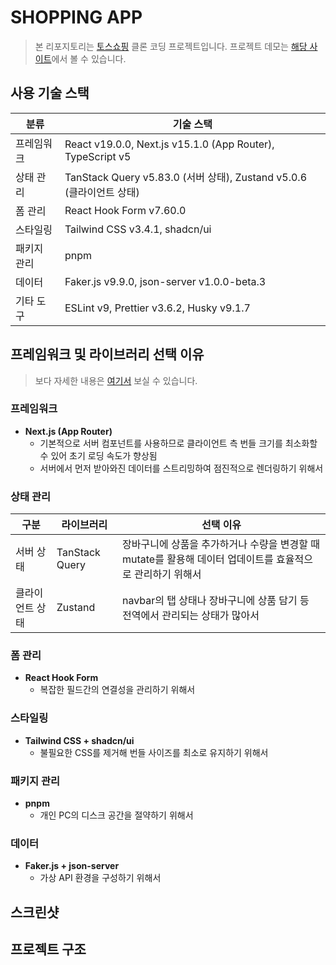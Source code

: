 # SHOPPING APP

> 본 리포지토리는 [토스쇼핑](https://toss.im/shopping-seller) 클론 코딩 프로젝트입니다.
> 프로젝트 데모는 [해당 사이트](https://shopping-app-ivory.vercel.app/)에서 볼 수 있습니다.

## 사용 기술 스택
| 분류     | 기술 스택                                                      |
| ------ | ---------------------------------------------------------- |
| 프레임워크  | React v19.0.0, Next.js v15.1.0 (App Router), TypeScript v5 |
| 상태 관리  | TanStack Query v5.83.0 (서버 상태), Zustand v5.0.6 (클라이언트 상태)   |
| 폼 관리   | React Hook Form v7.60.0                                    |
| 스타일링   | Tailwind CSS v3.4.1, shadcn/ui  |
| 패키지 관리 | pnpm                                                       |
| 데이터    | Faker.js v9.9.0, json-server v1.0.0-beta.3                 |
| 기타 도구  | ESLint v9, Prettier v3.6.2, Husky v9.1.7                   |

## 프레임워크 및 라이브러리 선택 이유

> 보다 자세한 내용은 [여기서](https://growth-log-kappa.vercel.app/blog/projects/clone%20coding/%ED%94%84%EB%A1%9C%EC%A0%9D%ED%8A%B8%20%EC%84%B8%ED%8C%85) 보실 수 있습니다.

### 프레임워크
- **Next.js (App Router)**
  - 기본적으로 서버 컴포넌트를 사용하므로 클라이언트 측 번들 크기를 최소화할 수 있어 초기 로딩 속도가 향상됨
  - 서버에서 먼저 받아와진 데이터를 스트리밍하여 점진적으로 렌더링하기 위해서

### 상태 관리
| 구분            | 라이브러리     | 선택 이유                                                           |
| --------------- | ----------------------------- | ------------------------------------------------------------------- |
| 서버 상태       | TanStack Query | 장바구니에 상품을 추가하거나 수량을 변경할 때 mutate를 활용해 데이터 업데이트를 효율적으로 관리하기 위해서          |
| 클라이언트 상태 | Zustand        | navbar의 탭 상태나 장바구니에 상품 담기 등 전역에서 관리되는 상태가 많아서 |

### 폼 관리
- **React Hook Form**
  - 복잡한 필드간의 연결성을 관리하기 위해서

### 스타일링
- **Tailwind CSS + shadcn/ui**
  - 불필요한 CSS를 제거해 번들 사이즈를 최소로 유지하기 위해서

### 패키지 관리
- **pnpm**
  - 개인 PC의 디스크 공간을 절약하기 위해서

### 데이터
- **Faker.js + json-server**
  - 가상 API 환경을 구성하기 위해서

## 스크린샷


## 프로젝트 구조
